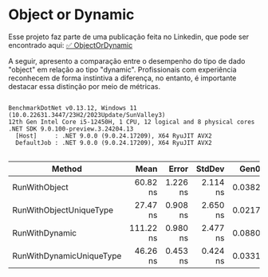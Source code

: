 # Object or Dynamic

Esse projeto faz parte de uma publicação feita no Linkedin, que pode ser encontrado aqui: [✅ ObjectOrDynamic]()

A seguir, apresento a comparação entre o desempenho do tipo de dado "object" em relação ao tipo "dynamic". Profissionais com experiência reconhecem de forma instintiva a diferença, no entanto, é importante destacar essa distinção por meio de métricas.

```

BenchmarkDotNet v0.13.12, Windows 11 (10.0.22631.3447/23H2/2023Update/SunValley3)
12th Gen Intel Core i5-12450H, 1 CPU, 12 logical and 8 physical cores
.NET SDK 9.0.100-preview.3.24204.13
  [Host]     : .NET 9.0.0 (9.0.24.17209), X64 RyuJIT AVX2
  DefaultJob : .NET 9.0.0 (9.0.24.17209), X64 RyuJIT AVX2


```
| Method                   | Mean      | Error    | StdDev   | Gen0   | Allocated |
|------------------------- |----------:|---------:|---------:|-------:|----------:|
| RunWithObject            |  60.82 ns | 1.226 ns | 2.114 ns | 0.0382 |     240 B |
| RunWithObjectUniqueType  |  27.47 ns | 0.908 ns | 2.650 ns | 0.0217 |     136 B |
| RunWithDynamic           | 111.22 ns | 0.980 ns | 2.477 ns | 0.0880 |     552 B |
| RunWithDynamicUniqueType |  46.26 ns | 0.453 ns | 0.424 ns | 0.0331 |     208 B |
